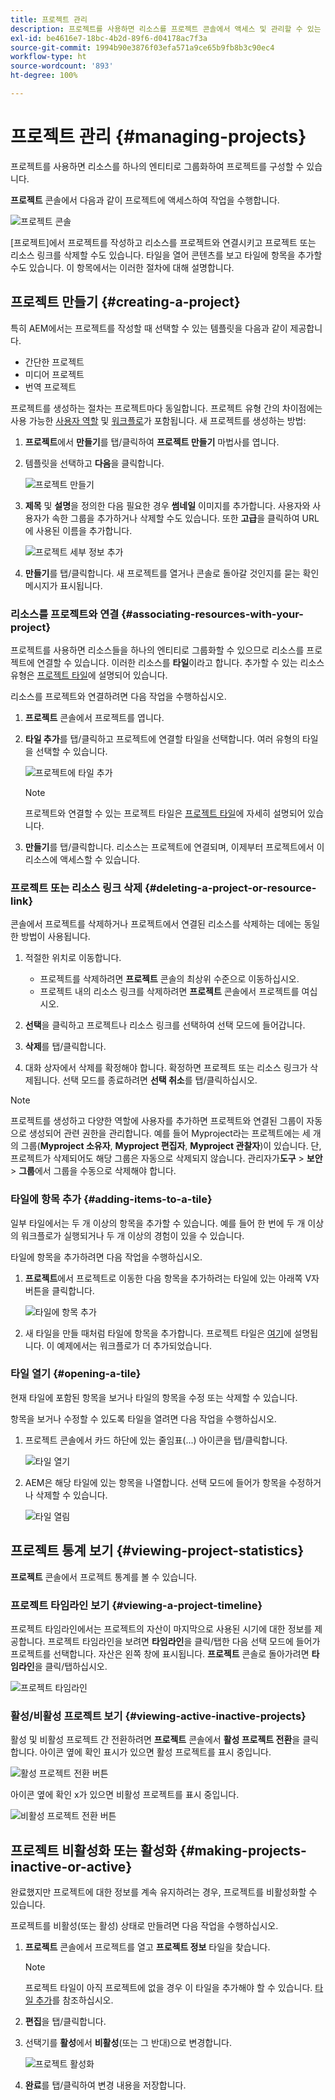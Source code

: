 ```yaml
---
title: 프로젝트 관리
description: 프로젝트를 사용하면 리소스를 프로젝트 콘솔에서 액세스 및 관리할 수 있는 하나의 엔티티로 그룹화하여 프로젝트를 구성할 수 있습니다.
exl-id: be4616e7-18bc-4b2d-89f6-d04178ac7f3a
source-git-commit: 1994b90e3876f03efa571a9ce65b9fb8b3c90ec4
workflow-type: ht
source-wordcount: '893'
ht-degree: 100%

---
```


# 프로젝트 관리 {#managing-projects}

프로젝트를 사용하면 리소스를 하나의 엔티티로 그룹화하여 프로젝트를 구성할 수 있습니다.

**프로젝트** 콘솔에서 다음과 같이 프로젝트에 액세스하여 작업을 수행합니다.

![프로젝트 콘솔](/help/sites-cloud/authoring/assets/projects-console.png)

[프로젝트]에서 프로젝트를 작성하고 리소스를 프로젝트와 연결시키고 프로젝트 또는 리소스 링크를 삭제할 수도 있습니다. 타일을 열어 콘텐츠를 보고 타일에 항목을 추가할 수도 있습니다. 이 항목에서는 이러한 절차에 대해 설명합니다.

## 프로젝트 만들기 {#creating-a-project}

특히 AEM에서는 프로젝트를 작성할 때 선택할 수 있는 템플릿을 다음과 같이 제공합니다.

* 간단한 프로젝트
* 미디어 프로젝트
* 번역 프로젝트

<!-- Hiding product photoshoot via cqdoc-18072 as it is not available in Skyline.
* Product Photo Shoot Project 
-->

프로젝트를 생성하는 절차는 프로젝트마다 동일합니다. 프로젝트 유형 간의 차이점에는 사용 가능한 [사용자 역할](/help/sites-cloud/authoring/projects/overview.md) 및 [워크플로](/help/sites-cloud/authoring/projects/workflows.md)가 포함됩니다. 새 프로젝트를 생성하는 방법:

1. **프로젝트**&#x200B;에서 **만들기**&#x200B;를 탭/클릭하여 **프로젝트 만들기** 마법사를 엽니다.
1. 템플릿을 선택하고 **다음**&#x200B;을 클릭합니다.

   ![프로젝트 만들기](/help/sites-cloud/authoring/assets/projects-create.png)

1. **제목** 및 **설명**&#x200B;을 정의한 다음 필요한 경우 **썸네일** 이미지를 추가합니다. 사용자와 사용자가 속한 그룹을 추가하거나 삭제할 수도 있습니다. 또한 **고급**&#x200B;을 클릭하여 URL에 사용된 이름을 추가합니다.

   ![프로젝트 세부 정보 추가](/help/sites-cloud/authoring/assets/projects-add-team.png)

1. **만들기**&#x200B;를 탭/클릭합니다. 새 프로젝트를 열거나 콘솔로 돌아갈 것인지를 묻는 확인 메시지가 표시됩니다.

### 리소스를 프로젝트와 연결 {#associating-resources-with-your-project}

프로젝트를 사용하면 리소스들을 하나의 엔티티로 그룹화할 수 있으므로 리소스를 프로젝트에 연결할 수 있습니다. 이러한 리소스를 **타일**&#x200B;이라고 합니다. 추가할 수 있는 리소스 유형은 [프로젝트 타일](/help/sites-cloud/authoring/projects/overview.md#project-tiles)에 설명되어 있습니다.

리소스를 프로젝트와 연결하려면 다음 작업을 수행하십시오.

1. **프로젝트** 콘솔에서 프로젝트를 엽니다.
1. **타일 추가**&#x200B;를 탭/클릭하고 프로젝트에 연결할 타일을 선택합니다. 여러 유형의 타일을 선택할 수 있습니다.

   ![프로젝트에 타일 추가](/help/sites-cloud/authoring/assets/projects-add-tile.png)

   >[!NOTE]
   >
   >프로젝트와 연결할 수 있는 프로젝트 타일은 [프로젝트 타일](/help/sites-cloud/authoring/projects/overview.md#project-tiles)에 자세히 설명되어 있습니다.

1. **만들기**&#x200B;를 탭/클릭합니다. 리소스는 프로젝트에 연결되며, 이제부터 프로젝트에서 이 리소스에 액세스할 수 있습니다.

### 프로젝트 또는 리소스 링크 삭제 {#deleting-a-project-or-resource-link}

콘솔에서 프로젝트를 삭제하거나 프로젝트에서 연결된 리소스를 삭제하는 데에는 동일한 방법이 사용됩니다.

1. 적절한 위치로 이동합니다.

   * 프로젝트를 삭제하려면 **프로젝트** 콘솔의 최상위 수준으로 이동하십시오.
   * 프로젝트 내의 리소스 링크를 삭제하려면 **프로젝트** 콘솔에서 프로젝트를 여십시오.

1. **선택**&#x200B;을 클릭하고 프로젝트나 리소스 링크를 선택하여 선택 모드에 들어갑니다.
1. **삭제**&#x200B;를 탭/클릭합니다.

1. 대화 상자에서 삭제를 확정해야 합니다. 확정하면 프로젝트 또는 리소스 링크가 삭제됩니다. 선택 모드를 종료하려면 **선택 취소**&#x200B;를 탭/클릭하십시오.

>[!NOTE]
>
>프로젝트를 생성하고 다양한 역할에 사용자를 추가하면 프로젝트와 연결된 그룹이 자동으로 생성되어 관련 권한을 관리합니다. 예를 들어 Myproject라는 프로젝트에는 세 개의 그룹(**Myproject 소유자**, **Myproject 편집자**, **Myproject 관찰자**)이 있습니다. 단, 프로젝트가 삭제되어도 해당 그룹은 자동으로 삭제되지 않습니다. 관리자가&#x200B;**도구** > **보안** > **그룹**&#x200B;에서 그룹을 수동으로 삭제해야 합니다.

### 타일에 항목 추가 {#adding-items-to-a-tile}

일부 타일에서는 두 개 이상의 항목을 추가할 수 있습니다. 예를 들어 한 번에 두 개 이상의 워크플로가 실행되거나 두 개 이상의 경험이 있을 수 있습니다.

타일에 항목을 추가하려면 다음 작업을 수행하십시오.

1. **프로젝트**&#x200B;에서 프로젝트로 이동한 다음 항목을 추가하려는 타일에 있는 아래쪽 V자 버튼을 클릭합니다.

   ![타일에 항목 추가](/help/sites-cloud/authoring/assets/project-workflows.png)

1. 새 타일을 만들 때처럼 타일에 항목을 추가합니다. 프로젝트 타일은 [여기](/help/sites-cloud/authoring/projects/overview.md#project-tiles)에 설명됩니다. 이 예제에서는 워크플로가 더 추가되었습니다.

### 타일 열기 {#opening-a-tile}

현재 타일에 포함된 항목을 보거나 타일의 항목을 수정 또는 삭제할 수 있습니다.

항목을 보거나 수정할 수 있도록 타일을 열려면 다음 작업을 수행하십시오.

1. 프로젝트 콘솔에서 카드 하단에 있는 줄임표(...) 아이콘을 탭/클릭합니다.

   ![타일 열기](/help/sites-cloud/authoring/assets/project-links.png)

1. AEM은 해당 타일에 있는 항목을 나열합니다. 선택 모드에 들어가 항목을 수정하거나 삭제할 수 있습니다.

   ![타일 열림](/help/sites-cloud/authoring/assets/projects-add-link.png)

## 프로젝트 통계 보기 {#viewing-project-statistics}

**프로젝트** 콘솔에서 프로젝트 통계를 볼 수 있습니다.

### 프로젝트 타임라인 보기 {#viewing-a-project-timeline}

프로젝트 타임라인에서는 프로젝트의 자산이 마지막으로 사용된 시기에 대한 정보를 제공합니다. 프로젝트 타임라인을 보려면 **타임라인**&#x200B;을 클릭/탭한 다음 선택 모드에 들어가 프로젝트를 선택합니다. 자산은 왼쪽 창에 표시됩니다. **프로젝트** 콘솔로 돌아가려면 **타임라인**&#x200B;을 클릭/탭하십시오.

![프로젝트 타임라인](/help/sites-cloud/authoring/assets/projects-timeline.png)

### 활성/비활성 프로젝트 보기 {#viewing-active-inactive-projects}

활성 및 비활성 프로젝트 간 전환하려면 **프로젝트** 콘솔에서 **활성 프로젝트 전환**&#x200B;을 클릭합니다. 아이콘 옆에 확인 표시가 있으면 활성 프로젝트를 표시 중입니다.

![활성 프로젝트 전환 버튼](/help/sites-cloud/authoring/assets/projects-active.png)

아이콘 옆에 확인 x가 있으면 비활성 프로젝트를 표시 중입니다.

![비활성 프로젝트 전환 버튼](/help/sites-cloud/authoring/assets/projects-inactive.png)

## 프로젝트 비활성화 또는 활성화 {#making-projects-inactive-or-active}

완료했지만 프로젝트에 대한 정보를 계속 유지하려는 경우, 프로젝트를 비활성화할 수 있습니다.

프로젝트를 비활성(또는 활성) 상태로 만들려면 다음 작업을 수행하십시오.

1. **프로젝트** 콘솔에서 프로젝트를 열고 **프로젝트 정보** 타일을 찾습니다.

   >[!NOTE]
   >
   >프로젝트 타일이 아직 프로젝트에 없을 경우 이 타일을 추가해야 할 수 있습니다. [타일 추가](#adding-items-to-a-tile)를 참조하십시오.

1. **편집**&#x200B;을 탭/클릭합니다.
1. 선택기를 **활성**&#x200B;에서 **비활성**(또는 그 반대)으로 변경합니다.

   ![프로젝트 활성화](/help/sites-cloud/authoring/assets/projects-add-team.png)

1. **완료**&#x200B;를 탭/클릭하여 변경 내용을 저장합니다.
